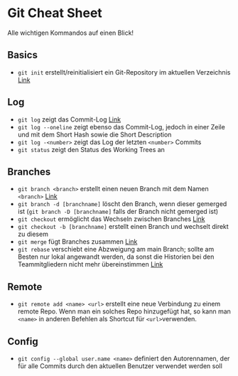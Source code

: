# Git Cheat Sheet

Alle wichtigen Kommandos auf einen Blick!

## Basics

* `git init` erstellt/reinitialisiert ein Git-Repository im aktuellen Verzeichnis [Link](https://git-scm.com/docs/git-init)

## Log

* `git log` zeigt das Commit-Log [Link](https://git-scm.com/docs/git-log)
* `git log --oneline` zeigt ebenso das Commit-Log, jedoch in einer Zeile und mit dem Short Hash sowie die Short Description
* `git log -<number>` zeigt das Log der letzten `<number>` Commits 
* `git status` zeigt den Status des Working Trees an

## Branches

* `git branch <branch>` erstellt einen neuen Branch mit dem Namen `<branch>` [Link](https://git-scm.com/book/en/v2/Git-Branching-Branch-Management)
* `git branch -d [branchname]` löscht den Branch, wenn dieser gemerged ist (`git branch -D [branchname]` falls der Branch nicht gemerged ist)
* `git checkout` ermöglicht das Wechseln zwischen Branches [Link](https://git-scm.com/docs/git-checkout)
* `git checkout -b [branchname]` erstellt einen Branch und wechselt direkt zu diesem
* `git merge` fügt Branches zusammen [Link](https://git-scm.com/docs/git-merge)
* `git rebase` verschiebt eine Abzweigung am main Branch; sollte am Besten nur lokal angewandt werden, da sonst die Historien bei den Teammitgliedern nicht mehr übereinstimmen [Link](https://git-scm.com/docs/git-rebase)

## Remote

* `git remote add <name> <url>` erstellt eine neue Verbindung zu einem remote Repo. Wenn man ein solches Repo hinzugefügt hat, so kann man `<name>` in anderen Befehlen als Shortcut für `<url>`verwenden.

## Config

* `git config --global user.name <name>` definiert den Autorennamen, der für alle Commits durch den aktuellen Benutzer verwendet werden soll
